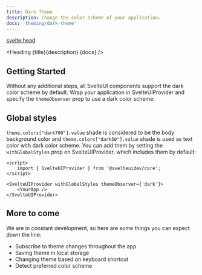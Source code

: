 ```yaml
---
title: Dark Theme
description: Change the color scheme of your application.
docs: 'theming/dark-theme'
---
```


<script>
  import { Demo, ThemeDemos } from '@svelteuidev/demos';
  import { Heading } from '$lib/components';
</script>

<svelte:head>
  <title>{title} - SvelteUI</title>
</svelte:head>

<Heading {title}{description} {docs} />

## Getting Started

Without any additional steps, all SvelteUI components support the dark color scheme by default. Wrap your application in SvelteUIProvider and specify the `themeObserver` prop to use a dark color scheme:

<Demo demo={ThemeDemos.darkTheme} />

## Global styles

`theme.colors["dark700"].value` shade is considered to be the body background color and `theme.colors["dark50"].value` shade is used as text color with dark color scheme. You can add them by setting the `withGlobalStyles` prop on SvelteUIProvider, which includes them by default:

```svelte
<script>
	import { SvelteUIProvider } from '@svelteuidev/core';
</script>

<SvelteUIProvider withGlobalStyles themeObserver={'dark'}>
	<YourApp />
</SvelteUIProvider>
```

## More to come

We are in constant development, so here are some things you can expect down the line:

- Subscribe to theme changes throughout the app
- Saving theme in local storage
- Changing theme based on keyboard shortcut
- Detect preferred color scheme

